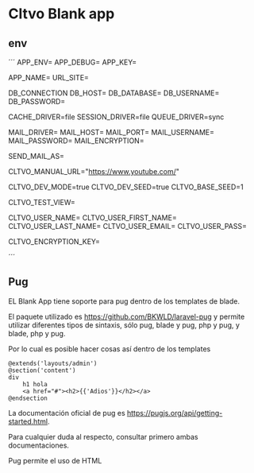 # Cltvo Blank app


## env

´´´
APP_ENV=
APP_DEBUG=
APP_KEY=

APP_NAME=
URL_SITE=

DB_CONNECTION
DB_HOST=
DB_DATABASE=
DB_USERNAME=
DB_PASSWORD=

CACHE_DRIVER=file
SESSION_DRIVER=file
QUEUE_DRIVER=sync

MAIL_DRIVER=
MAIL_HOST=
MAIL_PORT=
MAIL_USERNAME=
MAIL_PASSWORD=
MAIL_ENCRYPTION=

SEND_MAIL_AS=

CLTVO_MANUAL_URL="https://www.youtube.com/"

CLTVO_DEV_MODE=true
CLTVO_DEV_SEED=true
CLTVO_BASE_SEED=1

CLTVO_TEST_VIEW=

CLTVO_USER_NAME=
CLTVO_USER_FIRST_NAME=
CLTVO_USER_LAST_NAME=
CLTVO_USER_EMAIL=
CLTVO_USER_PASS=

CLTVO_ENCRYPTION_KEY=

´´´
## Pug
EL Blank App tiene soporte para pug dentro de los templates de blade.  

El paquete utilizado es https://github.com/BKWLD/laravel-pug y permite utilizar diferentes tipos de sintaxis, sólo pug, blade y pug, php y pug, y blade, php y pug.

Por lo cual es posible hacer cosas así dentro de los templates
```
@extends('layouts/admin')
@section('content')
div
	h1 hola
	<a href="#"><h2>{{'Adios'}}</h2></a>
@endsection
```

La documentación oficial de pug es https://pugjs.org/api/getting-started.html.

Para cualquier duda al respecto, consultar primero ambas documentaciones.

Pug permite el uso de HTML
